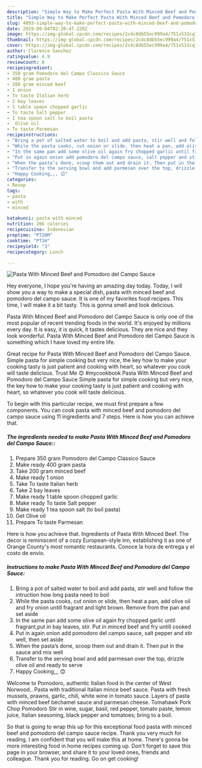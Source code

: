 ```yaml
---
description: "Simple Way to Make Perfect Pasta With Minced Beef and Pomodoro del Campo Sauce"
title: "Simple Way to Make Perfect Pasta With Minced Beef and Pomodoro del Campo Sauce"
slug: 4893-simple-way-to-make-perfect-pasta-with-minced-beef-and-pomodoro-del-campo-sauce
date: 2019-09-04T02:20:47.226Z
image: https://img-global.cpcdn.com/recipes/2c4c8db55ec999a4/751x532cq70/pasta-with-minced-beef-and-pomodoro-del-campo-sauce-recipe-main-photo.jpg
thumbnail: https://img-global.cpcdn.com/recipes/2c4c8db55ec999a4/751x532cq70/pasta-with-minced-beef-and-pomodoro-del-campo-sauce-recipe-main-photo.jpg
cover: https://img-global.cpcdn.com/recipes/2c4c8db55ec999a4/751x532cq70/pasta-with-minced-beef-and-pomodoro-del-campo-sauce-recipe-main-photo.jpg
author: Clarence Sanchez
ratingvalue: 4.9
reviewcount: 8
recipeingredient:
- 350 gram Pomodoro del Campo Classico Sauce
- 400 gram pasta
- 200 gram minced beef
- 1 onion
- To taste Italian herb
- 2 bay leaves
- 1 table spoon chopped garlic
- To taste Salt pepper
- 1 tea spoon salt to boil pasta
-  Olive oil
- To taste Parmesan
recipeinstructions:
- "Bring a pot of salted water to boil and add pasta, stir well and follow the intruction how long pasta need to boil"
- "While the pasta cooks, cut onion or slide, then heat a pan, add olive oil and fry onion untill fragrant and light brown. Remove from the pan and set aside"
- "In the same pan add some olive oil again fry chopped garlic until fragrant,put in bay leaves, stir. Put in minced beef and fry untill cooked"
- "Put in again onion add pomodoro del campo sauce, salt pepper and stir well, then set aside"
- "When the pasta’s done, scoop them out and drain it. Then put in the sauce and mix well"
- "Transfer to the serving bowl and add parmesan over the top, drizzle olive oil and ready to serve"
- "Happy Cooking,,, 😊"
categories:
- Resep
tags:
- pasta
- with
- minced

katakunci: pasta with minced
nutrition: 266 calories
recipecuisine: Indonesian
preptime: "PT20M"
cooktime: "PT1H"
recipeyield: "3"
recipecategory: Lunch

---
```



![Pasta With Minced Beef and Pomodoro del Campo Sauce](https://img-global.cpcdn.com/recipes/2c4c8db55ec999a4/751x532cq70/pasta-with-minced-beef-and-pomodoro-del-campo-sauce-recipe-main-photo.jpg)

Hey everyone, I hope you're having an amazing day today. Today, I will show you a way to make a special dish, pasta with minced beef and pomodoro del campo sauce. It is one of my favorites food recipes. This time, I will make it a bit tasty. This is gonna smell and look delicious.

Pasta With Minced Beef and Pomodoro del Campo Sauce is only one of the most popular of recent trending foods in the world. It's enjoyed by millions every day. It is easy, it is quick, it tastes delicious. They are nice and they look wonderful. Pasta With Minced Beef and Pomodoro del Campo Sauce is something which I have loved my entire life.

Great recipe for Pasta With Minced Beef and Pomodoro del Campo Sauce. Simple pasta for simple cooking but very nice, the key how to make your cooking tasty is just patient and cooking with heart, so whatever you cook will taste delicious. Trust Me 😊 #mycookbook Pasta With Minced Beef and Pomodoro del Campo Sauce Simple pasta for simple cooking but very nice, the key how to make your cooking tasty is just patient and cooking with heart, so whatever you cook will taste delicious.


To begin with this particular recipe, we must first prepare a few components. You can cook pasta with minced beef and pomodoro del campo sauce using 11 ingredients and 7 steps. Here is how you can achieve that.

##### The ingredients needed to make Pasta With Minced Beef and Pomodoro del Campo Sauce::

1. Prepare 350 gram Pomodoro del Campo Classico Sauce
1. Make ready 400 gram pasta
1. Take 200 gram minced beef
1. Make ready 1 onion
1. Take To taste Italian herb
1. Take 2 bay leaves
1. Make ready 1 table spoon chopped garlic
1. Make ready To taste Salt pepper
1. Make ready 1 tea spoon salt (to boil pasta)
1. Get  Olive oil
1. Prepare To taste Parmesan


Here is how you achieve that. Ingredients of Pasta With Minced Beef. The decor is reminiscent of a cozy European-style inn, establishing it as one of Orange County&#39;s most romantic restaurants. Conoce la hora de entrega y el costo de envío. 

##### Instructions to make Pasta With Minced Beef and Pomodoro del Campo Sauce:

1. Bring a pot of salted water to boil and add pasta, stir well and follow the intruction how long pasta need to boil
1. While the pasta cooks, cut onion or slide, then heat a pan, add olive oil and fry onion untill fragrant and light brown. Remove from the pan and set aside
1. In the same pan add some olive oil again fry chopped garlic until fragrant,put in bay leaves, stir. Put in minced beef and fry untill cooked
1. Put in again onion add pomodoro del campo sauce, salt pepper and stir well, then set aside
1. When the pasta’s done, scoop them out and drain it. Then put in the sauce and mix well
1. Transfer to the serving bowl and add parmesan over the top, drizzle olive oil and ready to serve
1. Happy Cooking,,, 😊


Welcome to Pomodoro, authentic Italian food in the center of West Norwood.. Pasta with traditional Italian mince beef sauce. Pasta with fresh mussels, prawns, garlic, chili, white wine in tomato sauce. Layers of pasta with minced beef béchamel sauce and parmesan cheese. Tomahawk Pork Chop Pomodoro Stir in wine, sugar, basil, red pepper, tomato paste, lemon juice, Italian seasoning, black pepper and tomatoes; bring to a boil. 

So that is going to wrap this up for this exceptional food pasta with minced beef and pomodoro del campo sauce recipe. Thank you very much for reading. I am confident that you will make this at home. There's gonna be more interesting food in home recipes coming up. Don't forget to save this page in your browser, and share it to your loved ones, friends and colleague. Thank you for reading. Go on get cooking!
